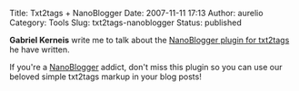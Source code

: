 Title: Txt2tags + NanoBlogger
Date: 2007-11-11 17:13
Author: aurelio
Category: Tools
Slug: txt2tags-nanoblogger
Status: published

**Gabriel Kerneis** write me to talk about the [NanoBlogger plugin for
txt2tags](http://kerneis.info/blog/archives/2007/10/06/txt2tags_plugin_for_nanoblogger/)
he have written.

If you're a [NanoBlogger](http://nanoblogger.sourceforge.net) addict,
don't miss this plugin so you can use our beloved simple txt2tags markup
in your blog posts!
